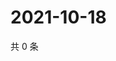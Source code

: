 # 2021-10-18

共 0 条

<!-- BEGIN WEIBO -->
<!-- 最后更新时间 Mon Oct 18 2021 11:11:56 GMT+0800 (China Standard Time) -->

<!-- END WEIBO -->
